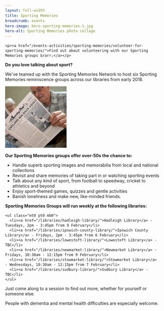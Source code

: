 ```yaml
---
layout: full-width
title: Sporting Memories
breadcrumb: events
hero-image: hero-sporting-memories-1.jpg
hero-alt: Sporting Memories photo collage
---
```


<div class="{% include /c/generic-panel.html %}">

    <p><a href="/events-activities/sporting-memories/volunteer-for-sporting-memories/">Find out about volunteering with our Sporting Memories groups &rarr;</a></p>

</div>

**Do you love talking about sport?**

We've teamed up with the Sporting Memories Network to host six Sporting Memories reminiscence groups across our libraries from early 2018.

<img src="/images/featured/featured-sporting-memories-1.jpg" alt="A man reading about sport in a newspaper" class="custom-br-50 mw-40 {% include /c/img-float-right.html %}" />

**Our Sporting Memories groups offer over-50s the chance to:**

* Handle superb sporting images and memorabilia from local and national collections
* Revisit and share memories of taking part in or watching sporting events
* Talk about any kind of sport, from football to speedway, cricket to athletics and beyond
* Enjoy sport-themed games, quizzes and gentle activities
* Banish loneliness and make new, like-minded friends.

**Sporting Memories Groups will run weekly at the following libraries:**

<div class="custom-col-2 mb4">

    <ul class="mt0 pt0 mb0">
      <li><a href="/libraries/hadleigh-library/">Hadleigh Library</a> - Tuesdays, 2pm - 3:45pm from 9 February</li>
      <li><a href="/libraries/ipswich-county-library/">Ipswich County Library</a> - Fridays, 2pm - 3:45pm from 6 February</li>
      <li><a href="/libraries/lowestoft-library/">Lowestoft Library</a> - TBC</li>
      <li><a href="/libraries/newmarket-library/">Newmarket Library</a> - Fridays, 10:30am - 12:15pm from 9 February</li>
      <li><a href="/libraries/stowmarket-library/">Stowmarket Library</a> - Wednesdays, 10:30am - 12:15pm from 7 February</li>
      <li><a href="/libraries/sudbury-library/">Sudbury Library</a> - TBC</li>
    </ul>

</div>

Just come along to a session to find out more, whether for yourself or someone else.

People with dementia and mental health difficulties are especially welcome.
